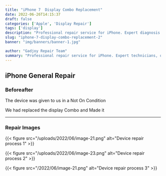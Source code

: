 ```yaml
---
title: "iPhone 7  Display Combo Replacement"
date: 2022-06-26T14:15:37
draft: false
categories: ['Apple', 'Display Repair']
tags: ['display']
description: "Professional repair service for iPhone. Expert diagnosis and quality repairs in Bangalore."
slug: "iphone-7-display-combo-replacement-2"
banner: "img/banners/banner-1.jpg"

author: "Gadjoy Repair Team"
summary: "Professional repair service for iPhone. Expert technicians, quality parts, warranty included."
---
```


## iPhone General Repair

### Beforeafter

The device was given to us in a Not On Condition

We had replaced the display Combo and Made it

---

### Repair Images

{{< figure src="/uploads/2022/06/image-21.png" alt="Device repair process 1" >}}

{{< figure src="/uploads/2022/06/image-23.png" alt="Device repair process 2" >}}

{{< figure src="/2022/06/image-21.png" alt="Device repair process 3" >}}

